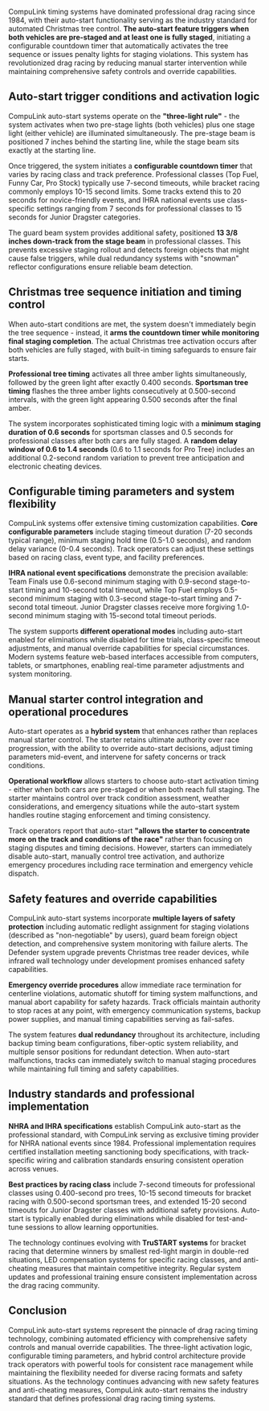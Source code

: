 CompuLink timing systems have dominated professional drag racing since 1984, with their auto-start functionality serving as the industry standard for automated Christmas tree control. **The auto-start feature triggers when both vehicles are pre-staged and at least one is fully staged**, initiating a configurable countdown timer that automatically activates the tree sequence or issues penalty lights for staging violations. This system has revolutionized drag racing by reducing manual starter intervention while maintaining comprehensive safety controls and override capabilities.

## Auto-start trigger conditions and activation logic

CompuLink auto-start systems operate on the **"three-light rule"** - the system activates when two pre-stage lights (both vehicles) plus one stage light (either vehicle) are illuminated simultaneously. The pre-stage beam is positioned 7 inches behind the starting line, while the stage beam sits exactly at the starting line.

Once triggered, the system initiates a **configurable countdown timer** that varies by racing class and track preference. Professional classes (Top Fuel, Funny Car, Pro Stock) typically use 7-second timeouts, while bracket racing commonly employs 10-15 second limits. Some tracks extend this to 20 seconds for novice-friendly events, and IHRA national events use class-specific settings ranging from 7 seconds for professional classes to 15 seconds for Junior Dragster categories.

The guard beam system provides additional safety, positioned **13 3/8 inches down-track from the stage beam** in professional classes. This prevents excessive staging rollout and detects foreign objects that might cause false triggers, while dual redundancy systems with "snowman" reflector configurations ensure reliable beam detection.

## Christmas tree sequence initiation and timing control

When auto-start conditions are met, the system doesn't immediately begin the tree sequence - instead, it **arms the countdown timer while monitoring final staging completion**. The actual Christmas tree activation occurs after both vehicles are fully staged, with built-in timing safeguards to ensure fair starts.

**Professional tree timing** activates all three amber lights simultaneously, followed by the green light after exactly 0.400 seconds. **Sportsman tree timing** flashes the three amber lights consecutively at 0.500-second intervals, with the green light appearing 0.500 seconds after the final amber.

The system incorporates sophisticated timing logic with a **minimum staging duration of 0.6 seconds** for sportsman classes and 0.5 seconds for professional classes after both cars are fully staged. A **random delay window of 0.6 to 1.4 seconds** (0.6 to 1.1 seconds for Pro Tree) includes an additional 0.2-second random variation to prevent tree anticipation and electronic cheating devices.

## Configurable timing parameters and system flexibility

CompuLink systems offer extensive timing customization capabilities. **Core configurable parameters** include staging timeout duration (7-20 seconds typical range), minimum staging hold time (0.5-1.0 seconds), and random delay variance (0-0.4 seconds). Track operators can adjust these settings based on racing class, event type, and facility preferences.

**IHRA national event specifications** demonstrate the precision available: Team Finals use 0.6-second minimum staging with 0.9-second stage-to-start timing and 10-second total timeout, while Top Fuel employs 0.5-second minimum staging with 0.3-second stage-to-start timing and 7-second total timeout. Junior Dragster classes receive more forgiving 1.0-second minimum staging with 15-second total timeout periods.

The system supports **different operational modes** including auto-start enabled for eliminations while disabled for time trials, class-specific timeout adjustments, and manual override capabilities for special circumstances. Modern systems feature web-based interfaces accessible from computers, tablets, or smartphones, enabling real-time parameter adjustments and system monitoring.

## Manual starter control integration and operational procedures

Auto-start operates as a **hybrid system** that enhances rather than replaces manual starter control. The starter retains ultimate authority over race progression, with the ability to override auto-start decisions, adjust timing parameters mid-event, and intervene for safety concerns or track conditions.

**Operational workflow** allows starters to choose auto-start activation timing - either when both cars are pre-staged or when both reach full staging. The starter maintains control over track condition assessment, weather considerations, and emergency situations while the auto-start system handles routine staging enforcement and timing consistency.

Track operators report that auto-start **"allows the starter to concentrate more on the track and conditions of the race"** rather than focusing on staging disputes and timing decisions. However, starters can immediately disable auto-start, manually control tree activation, and authorize emergency procedures including race termination and emergency vehicle dispatch.

## Safety features and override capabilities

CompuLink auto-start systems incorporate **multiple layers of safety protection** including automatic redlight assignment for staging violations (described as "non-negotiable" by users), guard beam foreign object detection, and comprehensive system monitoring with failure alerts. The Defender system upgrade prevents Christmas tree reader devices, while infrared wall technology under development promises enhanced safety capabilities.

**Emergency override procedures** allow immediate race termination for centerline violations, automatic shutoff for timing system malfunctions, and manual abort capability for safety hazards. Track officials maintain authority to stop races at any point, with emergency communication systems, backup power supplies, and manual timing capabilities serving as fail-safes.

The system features **dual redundancy** throughout its architecture, including backup timing beam configurations, fiber-optic system reliability, and multiple sensor positions for redundant detection. When auto-start malfunctions, tracks can immediately switch to manual staging procedures while maintaining full timing and safety capabilities.

## Industry standards and professional implementation

**NHRA and IHRA specifications** establish CompuLink auto-start as the professional standard, with CompuLink serving as exclusive timing provider for NHRA national events since 1984. Professional implementation requires certified installation meeting sanctioning body specifications, with track-specific wiring and calibration standards ensuring consistent operation across venues.

**Best practices by racing class** include 7-second timeouts for professional classes using 0.400-second pro trees, 10-15 second timeouts for bracket racing with 0.500-second sportsman trees, and extended 15-20 second timeouts for Junior Dragster classes with additional safety provisions. Auto-start is typically enabled during eliminations while disabled for test-and-tune sessions to allow learning opportunities.

The technology continues evolving with **TruSTART systems** for bracket racing that determine winners by smallest red-light margin in double-red situations, LED compensation systems for specific racing classes, and anti-cheating measures that maintain competitive integrity. Regular system updates and professional training ensure consistent implementation across the drag racing community.

## Conclusion

CompuLink auto-start systems represent the pinnacle of drag racing timing technology, combining automated efficiency with comprehensive safety controls and manual override capabilities. The three-light activation logic, configurable timing parameters, and hybrid control architecture provide track operators with powerful tools for consistent race management while maintaining the flexibility needed for diverse racing formats and safety situations. As the technology continues advancing with new safety features and anti-cheating measures, CompuLink auto-start remains the industry standard that defines professional drag racing timing systems.